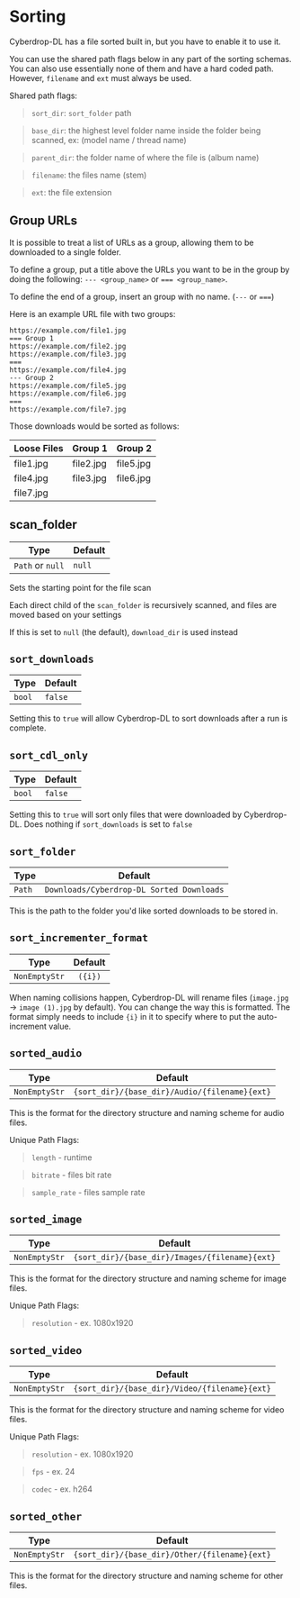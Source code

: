 # Sorting

Cyberdrop-DL has a file sorted built in, but you have to enable it to use it.

You can use the shared path flags below in any part of the sorting schemas. You can also use essentially none of them and have a hard coded path. However, `filename` and `ext` must always be used.

Shared path flags:

> `sort_dir`: `sort_folder` path

> `base_dir`: the highest level folder name inside the folder being scanned, ex: (model name / thread name)

> `parent_dir`: the folder name of where the file is (album name)

> `filename`: the files name (stem)

> `ext`: the file extension

## Group URLs

It is possible to treat a list of URLs as a group, allowing them to be downloaded to a single folder.

To define a group, put a title above the URLs you want to be in the group by doing the following: `--- <group_name>` or `=== <group_name>`.

To define the end of a group, insert an group with no name. (`---` or `===`)

Here is an example URL file with two groups:

```
https://example.com/file1.jpg
=== Group 1
https://example.com/file2.jpg
https://example.com/file3.jpg
===
https://example.com/file4.jpg
--- Group 2
https://example.com/file5.jpg
https://example.com/file6.jpg
===
https://example.com/file7.jpg
```

Those downloads would be sorted as follows:

| Loose Files | Group 1   | Group 2   |
|-------------|-----------|-----------|
| file1.jpg   | file2.jpg | file5.jpg |
| file4.jpg   | file3.jpg | file6.jpg |
| file7.jpg   |           |           |


## scan_folder

| Type           | Default  |
|----------------|----------|
| `Path` or `null` | `null`|

Sets the starting point for the file scan

Each direct child of the `scan_folder` is recursively scanned, and files are moved based on your settings

If this is set to `null` (the default), `download_dir` is used instead

## `sort_downloads`

| Type           | Default  |
|----------------|----------|
| `bool` | `false`|

Setting this to `true` will allow Cyberdrop-DL to sort downloads after a run is complete.

## `sort_cdl_only`

| Type           | Default  |
|----------------|----------|
| `bool` | `false`|

Setting this to `true` will sort only files that were downloaded by Cyberdrop-DL. Does nothing if `sort_downloads` is set to `false`

## `sort_folder`

| Type           | Default  |
|----------------|----------|
| `Path` | `Downloads/Cyberdrop-DL Sorted Downloads`|

This is the path to the folder you'd like sorted downloads to be stored in.

## `sort_incrementer_format`

| Type           | Default  |
|----------------|----------|
| `NonEmptyStr` | ` ({i})`|

When naming collisions happen, Cyberdrop-DL will rename files (`image.jpg` -> `image (1).jpg` by default). You can change the way this is formatted. The format simply needs to include `{i}` in it to specify where to put the auto-increment value.

## `sorted_audio`

| Type           | Default  |
|----------------|----------|
| `NonEmptyStr` | `{sort_dir}/{base_dir}/Audio/{filename}{ext}`|

This is the format for the directory structure and naming scheme for audio files.

Unique Path Flags:

> `length` - runtime

> `bitrate` - files bit rate

> `sample_rate` - files sample rate


## `sorted_image`

| Type           | Default  |
|----------------|----------|
| `NonEmptyStr` | `{sort_dir}/{base_dir}/Images/{filename}{ext}`|

This is the format for the directory structure and naming scheme for image files.

Unique Path Flags:

> `resolution` - ex. 1080x1920


## `sorted_video`

| Type           | Default  |
|----------------|----------|
| `NonEmptyStr` | `{sort_dir}/{base_dir}/Video/{filename}{ext}`|

This is the format for the directory structure and naming scheme for video files.

Unique Path Flags:

> `resolution` - ex. 1080x1920

> `fps` - ex. 24

> `codec` - ex. h264

## `sorted_other`

| Type           | Default  |
|----------------|----------|
| `NonEmptyStr` | `{sort_dir}/{base_dir}/Other/{filename}{ext}`|

This is the format for the directory structure and naming scheme for other files.
